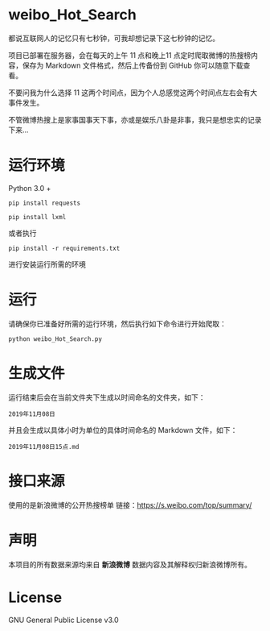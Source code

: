 # weibo_Hot_Search
都说互联网人的记忆只有七秒钟，可我却想记录下这七秒钟的记忆。

项目已部署在服务器，会在每天的上午 11 点和晚上11 点定时爬取微博的热搜榜内容，保存为 Markdown 文件格式，然后上传备份到 GitHub 你可以随意下载查看。

不要问我为什么选择 11 这两个时间点，因为个人总感觉这两个时间点左右会有大事件发生。

不管微博热搜上是家事国事天下事，亦或是娱乐八卦是非事，我只是想忠实的记录下来...

# 运行环境
Python 3.0 +
```
pip install requests

pip install lxml
```
或者执行
```
pip install -r requirements.txt
```
进行安装运行所需的环境

# 运行
请确保你已准备好所需的运行环境，然后执行如下命令进行开始爬取：
```
python weibo_Hot_Search.py
```

# 生成文件
运行结束后会在当前文件夹下生成以时间命名的文件夹，如下：
```
2019年11月08日
```
并且会生成以具体小时为单位的具体时间命名的 Markdown 文件，如下：
```
2019年11月08日15点.md
```
# 接口来源
使用的是新浪微博的公开热搜榜单
链接：https://s.weibo.com/top/summary/

# 声明
本项目的所有数据来源均来自 **新浪微博** 数据内容及其解释权归新浪微博所有。

# License
GNU General Public License v3.0
